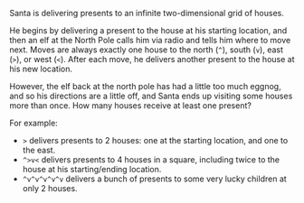 Santa is delivering presents to an infinite two-dimensional
grid of houses.

He begins by delivering a present to the house at his
starting location, and then an elf at the North Pole calls
him via radio and tells him where to move next. Moves are
always exactly one house to the north (`^`), south (`v`), east
(`>`), or west (`<`). After each move, he delivers another
present to the house at his new location.

However, the elf back at the north pole has had a little too
much eggnog, and so his directions are a little off, and
Santa ends up visiting some houses more than once. How many
houses receive at least one present?

For example:

* `>` delivers presents to 2 houses: one at the starting
  location, and one to the east.
* `^>v<` delivers presents to 4 houses in a square,
  including twice to the house at his starting/ending
  location.
* `^v^v^v^v^v` delivers a bunch of presents to some very
  lucky children at only 2 houses.
